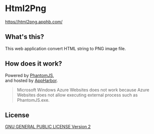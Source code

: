 Html2Png
========

[https//html2png.apphb.com/](https://html2png.apphb.com/)

What's this?
------------
This web application convert HTML string to PNG image file.

How does it work?
-----------------
Powered by [PhantomJS](http://phantomjs.org/),  
and hosted by [AppHarbor](https://appharbor.com/).

> Microsoft Windows Azure Websites does not work because Azure Websites does not allow executing external process such as PhantomJS.exe.

License
-------
[GNU GENERAL PUBLIC LICENSE Version 2](LICENSE)
